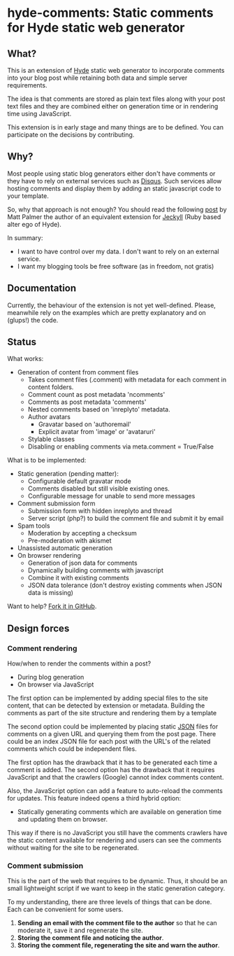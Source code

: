 hyde-comments: Static comments for Hyde static web generator
============================================================

What?
-----

This is an extension of [Hyde] static web generator to incorporate
comments into your blog post while retaining both data and
simple server requirements.

The idea is that comments are stored as plain text files along
with your post text files and they are combined either on
generation time or in rendering time using JavaScript.

This extension is in early stage and many things are to be defined.
You can participate on the decisions by contributing.

Why?
----

Most people using static blog generators either don't have comments
or they have to rely on external services such as [Disqus].
Such services allow hosting comments and display them by
adding an static javascript code to your template.

So, why that approach is not enough?
You should read the following [post][JeckyllStaticCommentsPost] by Matt Palmer
the author of an equivalent extension for [Jeckyll] (Ruby based alter ego of Hyde).

In summary:

* I want to have control over my data. I don't want to rely on an external service.
* I want my blogging tools be free software (as in freedom, not gratis)

Documentation
-------------

Currently, the behaviour of the extension is not yet well-defined.
Please, meanwhile rely on the examples which are pretty explanatory and on (glups!) the code.

Status
------

What works:

- Generation of content from comment files
	- Takes comment files (.comment) with metadata for each comment in content folders.
	- Comment count as post metadata 'ncomments'
	- Comments as post metadata 'comments'
	- Nested comments based on 'inreplyto' metadata.
	- Author avatars
		- Gravatar based on 'authoremail'
		- Explicit avatar from 'image' or 'avataruri'
	- Stylable classes
	- Disabling or enabling comments via meta.comment = True/False

What is to be implemented:

- Static generation (pending matter):
	- Configurable default gravatar mode
	- Comments disabled but still visible existing ones.
	- Configurable message for unable to send more messages
- Comment submission form
	- Submission form with hidden inreplyto and thread
	- Server script (php?) to build the comment file and submit it by email
- Spam tools
	- Moderation by accepting a checksum
	- Pre-moderation with akismet
- Unassisted automatic generation
- On browser rendering
	- Generation of json data for comments
	- Dynamically building comments with javascript
	- Combine it with existing comments
	- JSON data tolerance (don't destroy existing comments when JSON data is missing)

Want to help? [Fork it in GitHub][GitHupHydeComments].

Design forces
-------------

### Comment rendering

How/when to render the comments within a post?

* During blog generation
* On browser via JavaScript

The first option can be implemented by adding special files to the site content,
that can be detected by extension or metadata.
Building the comments as part of the site structure
and rendering them by a template

The second option could be implemented
by placing static [JSON] files for comments on a given URL
and querying them from the post page.
There could be an index JSON file for each post with the URL's of the related comments which could be independent files.

The first option has the drawback that it has to be generated each time a comment is added.
The second option has the drawback that it requires JavaScript and that the crawlers (Google) cannot index comments content.

Also, the JavaScript option can add a feature to auto-reload the comments for updates.
This feature indeed opens a third hybrid option:

* Statically generating comments which are available on generation time and updating them on browser.

This way if there is no JavaScript you still have the comments
crawlers have the static content available for rendering
and users can see the comments without waiting for the site to be regenerated.

### Comment submission

This is the part of the web that requires to be dynamic.
Thus, it should be an small lightweight script if we want to keep in the static generation category.

To my understanding, there are three levels of things that can be done.
Each can be convenient for some users.

1. **Sending an email with the comment file to the author** so that he can moderate it, save it and regenerate the site.
2. **Storing the comment file and noticing the author**.
3. **Storing the comment file, regenerating the site and warn the author**.



[Hyde]: http://ringce.com/hyde
[Disqus]: http://disqus
[JeckyllStaticCommentsPost]: http://hezmatt.org/~mpalmer/blog/2011/07/19/static-comments-in-jekyll.html
[Jeckyll]: http://jekyllrb.com/
[JSON]: http://json.org
[GitHupHydeComments]: https://github.com/vokimon/hyde-comments



